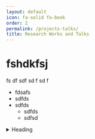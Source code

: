 ```yaml
---
layout: default
icon: fa-solid fa-book
order: 2
permalink: /projects-talks/
title: Research Works and Talks
---
```

# fshdkfsj
fs
df
sdf
sd
f
sd
f
- fdsafs
- sdfds
- sdfds
    - sdfds
    - sdfsd

<details>
<summary>Heading</summary>
<ul>
<li> markdown list 1</li>
<ul>
<li> nested list 1</li>
<li> nested list 2</li>
</ul>
<li> markdown list 2</li>
</ul>
</details>